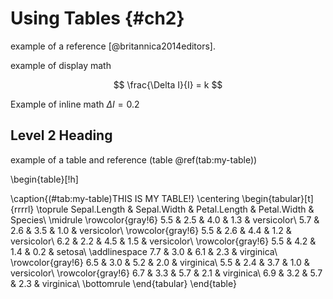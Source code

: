 # Using Tables {#ch2}



example of a reference [@britannica2014editors].

example of display math

$$
\frac{\Delta I}{I} = k
$$

Example of inline math $\Delta I = 0.2$

## Level 2 Heading

example of a table and reference (table \@ref(tab:my-table))

\begin{table}[!h]

\caption{(\#tab:my-table)THIS IS MY TABLE!}
\centering
\begin{tabular}[t]{rrrrl}
\toprule
Sepal.Length & Sepal.Width & Petal.Length & Petal.Width & Species\\
\midrule
\rowcolor{gray!6}  5.5 & 2.5 & 4.0 & 1.3 & versicolor\\
5.7 & 2.6 & 3.5 & 1.0 & versicolor\\
\rowcolor{gray!6}  5.5 & 2.6 & 4.4 & 1.2 & versicolor\\
6.2 & 2.2 & 4.5 & 1.5 & versicolor\\
\rowcolor{gray!6}  5.5 & 4.2 & 1.4 & 0.2 & setosa\\
\addlinespace
7.7 & 3.0 & 6.1 & 2.3 & virginica\\
\rowcolor{gray!6}  6.5 & 3.0 & 5.2 & 2.0 & virginica\\
5.5 & 2.4 & 3.7 & 1.0 & versicolor\\
\rowcolor{gray!6}  6.7 & 3.3 & 5.7 & 2.1 & virginica\\
6.9 & 3.2 & 5.7 & 2.3 & virginica\\
\bottomrule
\end{tabular}
\end{table}

